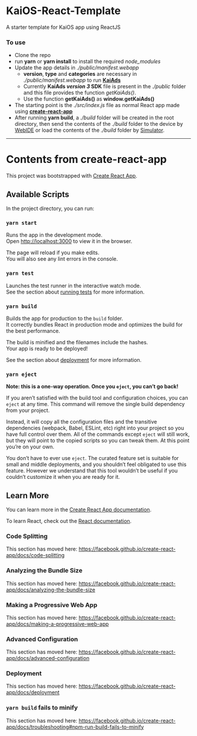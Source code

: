# KaiOS-React-Template

A starter template for KaiOS app using ReactJS

### To use

- Clone the repo
- run **yarn** or **yarn install** to install the required _node_modules_
- Update the app details in _./public/manifest.webapp_
  - **version**, **type** and **categories** are necessary in _./public/manifest.webapp_ to run [**KaiAds**](https://www.kaiads.com/publishers/sdk.html)
  - Currently **KaiAds _version 3_ SDK** file is present in the _./public_ folder and this file provides the function _getKaiAds()_.
  - Use the function **getKaiAds()** as **window.getKaiAds()**
- The starting point is the _./src/index.js_ file as normal React app made using [**create-react-app**](https://www.npmjs.com/package/create-react-app)
- After running **yarn build**, a _./build_ folder will be created in the root directory, then send the contents of the _./build_ folder to the device by [WebIDE](https://developer.kaiostech.com/getting-started/build-your-first-package-app/test-your-apps#webide) or load the contents of the _./build_ folder by [Simulator](https://developer.kaiostech.com/getting-started/build-your-first-package-app/test-your-apps#simulator).

---

# Contents from **create-react-app**

This project was bootstrapped with [Create React App](https://github.com/facebook/create-react-app).

## Available Scripts

In the project directory, you can run:

### `yarn start`

Runs the app in the development mode.<br />
Open [http://localhost:3000](http://localhost:3000) to view it in the browser.

The page will reload if you make edits.<br />
You will also see any lint errors in the console.

### `yarn test`

Launches the test runner in the interactive watch mode.<br />
See the section about [running tests](https://facebook.github.io/create-react-app/docs/running-tests) for more information.

### `yarn build`

Builds the app for production to the `build` folder.<br />
It correctly bundles React in production mode and optimizes the build for the best performance.

The build is minified and the filenames include the hashes.<br />
Your app is ready to be deployed!

See the section about [deployment](https://facebook.github.io/create-react-app/docs/deployment) for more information.

### `yarn eject`

**Note: this is a one-way operation. Once you `eject`, you can’t go back!**

If you aren’t satisfied with the build tool and configuration choices, you can `eject` at any time. This command will remove the single build dependency from your project.

Instead, it will copy all the configuration files and the transitive dependencies (webpack, Babel, ESLint, etc) right into your project so you have full control over them. All of the commands except `eject` will still work, but they will point to the copied scripts so you can tweak them. At this point you’re on your own.

You don’t have to ever use `eject`. The curated feature set is suitable for small and middle deployments, and you shouldn’t feel obligated to use this feature. However we understand that this tool wouldn’t be useful if you couldn’t customize it when you are ready for it.

## Learn More

You can learn more in the [Create React App documentation](https://facebook.github.io/create-react-app/docs/getting-started).

To learn React, check out the [React documentation](https://reactjs.org/).

### Code Splitting

This section has moved here: https://facebook.github.io/create-react-app/docs/code-splitting

### Analyzing the Bundle Size

This section has moved here: https://facebook.github.io/create-react-app/docs/analyzing-the-bundle-size

### Making a Progressive Web App

This section has moved here: https://facebook.github.io/create-react-app/docs/making-a-progressive-web-app

### Advanced Configuration

This section has moved here: https://facebook.github.io/create-react-app/docs/advanced-configuration

### Deployment

This section has moved here: https://facebook.github.io/create-react-app/docs/deployment

### `yarn build` fails to minify

This section has moved here: https://facebook.github.io/create-react-app/docs/troubleshooting#npm-run-build-fails-to-minify

